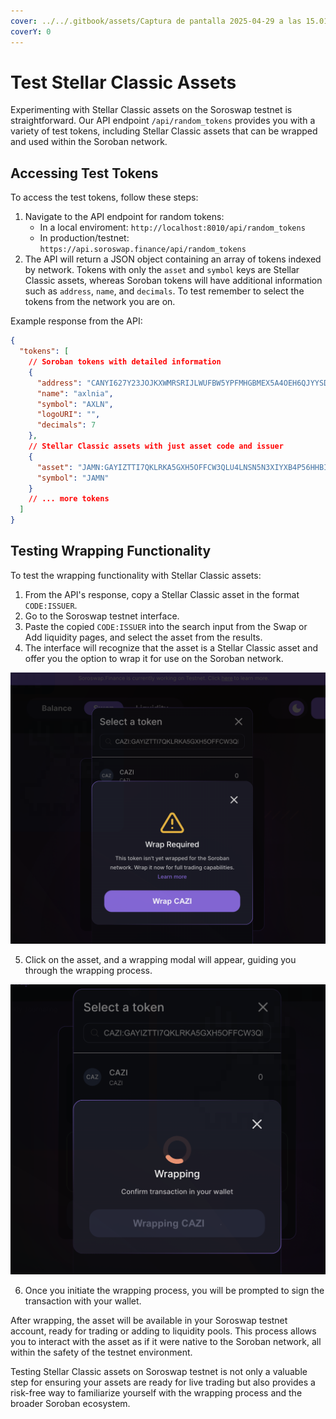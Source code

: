 ```yaml
---
cover: ../../.gitbook/assets/Captura de pantalla 2025-04-29 a las 15.01.53.png
coverY: 0
---
```


# Test Stellar Classic Assets

Experimenting with Stellar Classic assets on the Soroswap testnet is straightforward. Our API endpoint `/api/random_tokens` provides you with a variety of test tokens, including Stellar Classic assets that can be wrapped and used within the Soroban network.

## Accessing Test Tokens

To access the test tokens, follow these steps:

1. Navigate to the API endpoint for random tokens:
   * In a local enviroment: `http://localhost:8010/api/random_tokens`
   * In production/testnet: `https://api.soroswap.finance/api/random_tokens`
2. The API will return a JSON object containing an array of tokens indexed by network. Tokens with only the `asset` and `symbol` keys are Stellar Classic assets, whereas Soroban tokens will have additional information such as `address`, `name`, and `decimals`. To test remember to select the tokens from the network you are on.

Example response from the API:

```json
{
  "tokens": [
    // Soroban tokens with detailed information
    {
      "address": "CANYI627Y23JOJKXWMRSRIJLWUFBW5YPFMHGBMEX5A4OEH6QJYYSDVMS",
      "name": "axlnia",
      "symbol": "AXLN",
      "logoURI": "",
      "decimals": 7
    },
    // Stellar Classic assets with just asset code and issuer
    {
      "asset": "JAMN:GAYIZTTI7QKLRKA5GXH5OFFCW3QLU4LNSN5N3XIYXB4P56HHBIXC73X6",
      "symbol": "JAMN"
    }
    // ... more tokens
  ]
}
```

## Testing Wrapping Functionality

To test the wrapping functionality with Stellar Classic assets:

1. From the API's response, copy a Stellar Classic asset in the format `CODE:ISSUER`.
2. Go to the Soroswap testnet interface.
3. Paste the copied `CODE:ISSUER` into the search input from the Swap or Add liquidity pages, and select the asset from the results.
4. The interface will recognize that the asset is a Stellar Classic asset and offer you the option to wrap it for use on the Soroban network.

![](../07-using-stellar-classic-assets/01-wrapping-stellar-classic-assets/images/wrapping_process_modal.png)

5. Click on the asset, and a wrapping modal will appear, guiding you through the wrapping process.

![](../07-using-stellar-classic-assets/01-wrapping-stellar-classic-assets/images/wrapping-view.png)

6. Once you initiate the wrapping process, you will be prompted to sign the transaction with your wallet.

After wrapping, the asset will be available in your Soroswap testnet account, ready for trading or adding to liquidity pools. This process allows you to interact with the asset as if it were native to the Soroban network, all within the safety of the testnet environment.

Testing Stellar Classic assets on Soroswap testnet is not only a valuable step for ensuring your assets are ready for live trading but also provides a risk-free way to familiarize yourself with the wrapping process and the broader Soroban ecosystem.
